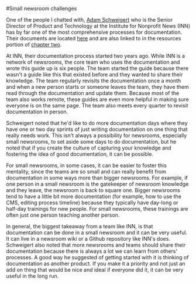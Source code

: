 #Small newsroom challenges

One of the people I chatted with, [Adam Schweigert](https://twitter.com/aschweig) who is the Senior Director of Product and Technology at the Institute for Nonprofit News (INN) has by far one of the most comprehensive processes for documentation. Their documents are located [here](https://github.com/INN/docs) and are also linked to in the resources portion of [chapter two](links.md).

At INN, their documentation process started two years ago. While INN is a network of newsrooms, the core team who uses the documentation and wrote this guide up is six people. The team started the guide because there wasn't a guide like this that existed before and they wanted to share their knowledge. The team regularly revisits the documentation once a month and when a new person starts or someone leaves the team, they have them read through the documentation and update them. Because most of the team also works remote, these guides are even more helpful in making sure everyone is on the same page. The team also meets every quarter to revisit documentation in person.

Schweigert noted that he'd like to do more documentation days where they have one or two day sprints of just writing documentation on one thing that really needs work. This isn't always a possibility for newsrooms, especially small newsrooms, to set aside some days to do documentation, but he noted that if you create the culture of capturing your knowledge and fostering the idea of good documentation, it can be possible. 

For small newsrooms, in some cases, it can be easier to foster this mentality, since the teams are so small and can really benefit from documentation in some ways more than bigger newsrooms. For example, if one person in a small newsroom is the gatekeeper of newsroom knowledge and they leave, the newsroom is back to square one. Bigger newsrooms tend to have a little bit more documentation (for example, how to use the CMS, editing process timeline) because they typically have day-long or half-day trainings for new people. For small newsrooms, these trainings are often just one person teaching another person.

In general, the biggest takeaway from a team like INN, is that documentation can be done in a small newsroom and it can be very useful. It can live in a newsroom wiki or a Github repository like INN's does. Schweigert also noted that more newsrooms and teams should share their documentation because there is always a lot we can learn from others' processes. A good way he suggested of getting started with it is thinking of documentation as another product. If you make it a priority and not just an add on thing that would be nice and ideal if everyone did it, it can be very useful in the long run.
